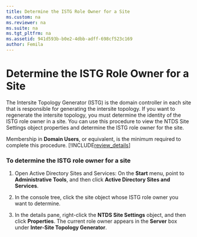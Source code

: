 ```yaml
---
title: Determine the ISTG Role Owner for a Site
ms.custom: na
ms.reviewer: na
ms.suite: na
ms.tgt_pltfrm: na
ms.assetid: 941d593b-b0e2-4dbb-adff-698cf523c169
author: Femila
---
```

# Determine the ISTG Role Owner for a Site
  The Intersite Topology Generator \(ISTG\) is the domain controller in each site that is responsible for generating the intersite topology. If you want to regenerate the intersite topology, you must determine the identity of the ISTG role owner in a site. You can use this procedure to view the NTDS Site Settings object properties and determine the ISTG role owner for the site.  
  
 Membership in **Domain Users**, or equivalent, is the minimum required to complete this procedure. [!INCLUDE[review_details](../Token/review_details_md.md)]  
  
### To determine the ISTG role owner for a site  
  
1.  Open Active Directory Sites and Services: On the **Start** menu, point to **Administrative Tools**, and then click **Active Directory Sites and Services**.  
  
2.  In the console tree, click the site object whose ISTG role owner you want to determine.  
  
3.  In the details pane, right\-click the **NTDS Site Settings** object, and then click **Properties**. The current role owner appears in the **Server** box under **Inter\-Site Topology Generator**.  
  
  